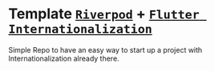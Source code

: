 # Template [`Riverpod`](https://riverpod.dev/) + [`Flutter Internationalization`](https://docs.flutter.dev/ui/accessibility-and-internationalization/internationalization)

Simple Repo to have an easy way to start up a project with Internationalization already there.
